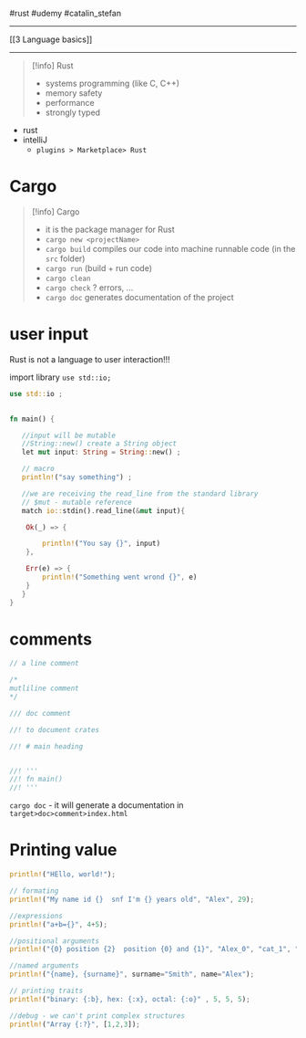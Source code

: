 #rust  #udemy  #catalin_stefan

--------
[[3 Language basics]]




-----


>[!info] Rust
>- systems programming (like C, C++)
>- memory safety
>- performance
>- strongly typed


- rust
- intelliJ
	- `plugins > Marketplace> Rust`

# Cargo

>[!info] Cargo
>- it is the package manager for Rust
>- `cargo new <projectName>` 
>- `cargo build` compiles our code into machine runnable code (in the `src` folder)
>- `cargo run`  (build + run code)
>- `cargo clean`
>- `cargo check`  ? errors, ...
>- `cargo doc` generates documentation of the project



# user input
Rust is not a language to user interaction!!!

import library
`use std::io;`

```rust
use std::io ;
 

fn main() {

   //input will be mutable	
   //String::new() create a String object
   let mut input: String = String::new() ;

   // macro	
   println!("say something") ;

   //we are receiving the read_line from the standard library
   // $mut - mutable reference
   match io::stdin().read_line(&mut input){

    Ok(_) => {

        println!("You say {}", input)
    },

    Err(e) => {
        println!("Something went wrond {}", e)
    }
   }
}
```


# comments
```rust
// a line comment

/*
mutliline comment
*/

/// doc comment

//! to document crates

//! # main heading 


//! '''
//! fn main()
//! ''' 

```

`cargo doc` - it will generate a documentation in `target>doc>comment>index.html`


# Printing value

```rust
println!("HEllo, world!");

// formating
println!("My name id {}  snf I'm {} years old", "Alex", 29);

//expressions
println!("a+b={}", 4+5);

//positional arguments
println!("{0} position {2}  position {0} and {1}", "Alex_0", "cat_1", "dog_2");

//named arguments
println!("{name}, {surname}", surname="Smith", name="Alex");

// printing traits
println!("binary: {:b}, hex: {:x}, octal: {:o}" , 5, 5, 5);

//debug - we can't print complex structures
println!("Array {:?}", [1,2,3]);

```



